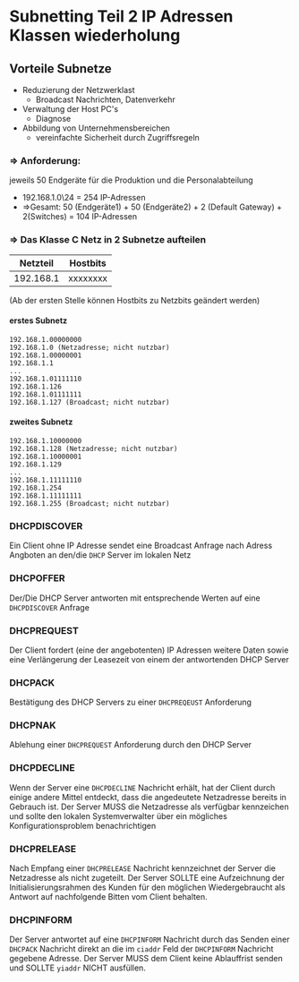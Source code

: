 # Subnetting Teil 2 IP Adressen Klassen wiederholung

## Vorteile Subnetze
- Reduzierung der Netzwerklast
  - Broadcast Nachrichten, Datenverkehr
- Verwaltung der Host PC's
  - Diagnose
- Abbildung von Unternehmensbereichen
  - vereinfachte Sicherheit durch Zugriffsregeln

### => Anforderung:
jeweils 50 Endgeräte für die Produktion und die Personalabteilung
 - 192.168.1.0\24 = 254 IP-Adressen
 - =>Gesamt: 50 (Endgeräte1) + 50 (Endgeräte2) + 2 (Default Gateway) + 2(Switches) = 104 IP-Adressen

### => Das Klasse C Netz in 2 Subnetze aufteilen
Netzteil  | Hostbits
--- | ---
192.168.1 | xxxxxxxx
(Ab der ersten Stelle können Hostbits zu Netzbits geändert werden)

#### erstes Subnetz
    192.168.1.00000000
    192.168.1.0 (Netzadresse; nicht nutzbar)
    192.168.1.00000001
    192.168.1.1
    ...
    192.168.1.01111110
    192.168.1.126
    192.168.1.01111111
    192.168.1.127 (Broadcast; nicht nutzbar)
#### zweites Subnetz
    192.168.1.10000000
    192.168.1.128 (Netzadresse; nicht nutzbar)
    192.168.1.10000001
    192.168.1.129
    ...
    192.168.1.11111110
    192.168.1.254
    192.168.1.11111111
    192.168.1.255 (Broadcast; nicht nutzbar)

### DHCPDISCOVER
  Ein Client ohne IP Adresse sendet eine Broadcast Anfrage
  nach Adress Angboten an den/die `DHCP` Server im lokalen Netz
### DHCPOFFER
  Der/Die DHCP Server antworten mit entsprechende Werten auf eine `DHCPDISCOVER` Anfrage
### DHCPREQUEST
  Der Client fordert (eine der angebotenten) IP Adressen weitere Daten sowie eine Verlängerung
  der Leasezeit von einem der antwortenden DHCP Server
### DHCPACK
  Bestätigung des DHCP Servers zu einer `DHCPREQEUST` Anforderung
### DHCPNAK
  Ablehung einer `DHCPREQUEST` Anforderung durch den DHCP Server
### DHCPDECLINE
  Wenn der Server eine `DHCPDECLINE` Nachricht erhält, hat der Client durch einige andere Mittel entdeckt,
  dass die angedeutete Netzadresse bereits in Gebrauch ist. Der Server MUSS die Netzadresse als verfügbar kennzeichen und sollte den lokalen Systemverwalter über ein mögliches Konfigurationsproblem benachrichtigen
### DHCPRELEASE
  Nach Empfang einer `DHCPRELEASE` Nachricht kennzeichnet der Server die Netzadresse als nicht zugeteilt. Der Server SOLLTE eine Aufzeichnung der Initialisierungsrahmen des Kunden für den möglichen Wiedergebraucht als Antwort auf nachfolgende Bitten vom Client behalten.
### DHCPINFORM
  Der Server antwortet auf eine `DHCPINFORM` Nachricht durch das Senden einer `DHCPACK` Nachricht direkt
  an die im `ciaddr` Feld der `DHCPINFORM` Nachricht gegebene Adresse. Der Server MUSS dem Client keine Ablauffrist senden und SOLLTE `yiaddr` NICHT ausfüllen.
